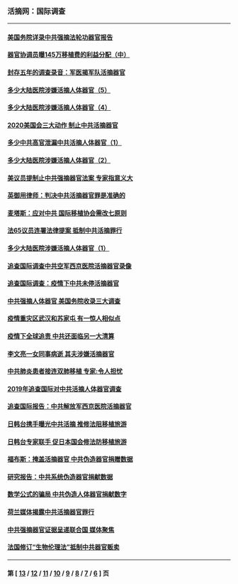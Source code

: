 ### 活摘网：国际调查
---
#### [美国务院详录中共强摘法轮功器官报告](../../pages/nf5947/n12944519.md?05230430) 
#### [器官协调员曝145万移植费的利益分配（中）](../../pages/nf5947/n12894547.md?05230430) 
#### [封存五年的调查录音：军医揭军队活摘器官](../../pages/nf5947/n12798692.md?05230430) 
#### [多少大陆医院涉嫌活摘人体器官（5）](../../pages/nf5947/n12768383.md?05230430) 
#### [多少大陆医院涉嫌活摘人体器官（4）](../../pages/nf5947/n12664434.md?05230430) 
#### [2020美国会三大动作 制止中共活摘器官](../../pages/nf5947/n12682004.md?05230430) 
#### [多少中共高官泄漏中共活摘人体器官（1）](../../pages/nf5947/n12671234.md?05230430) 
#### [多少大陆医院涉嫌活摘人体器官（2）](../../pages/nf5947/n12655589.md?05230430) 
#### [美议员提制止中共强摘器官法案 专家指意义大](../../pages/nf5947/n12630561.md?05230430) 
#### [英御用律师：判决中共活摘器官罪是准确的](../../pages/nf5947/n12580740.md?05230430) 
#### [麦塔斯：应对中共 国际移植协会需改七原则](../../pages/nf5947/n12514711.md?05230430) 
#### [法65议员连署法律提案 抵制中共活摘罪行](../../pages/nf5947/n12437047.md?05230430) 
#### [多少大陆医院涉嫌活摘人体器官（1）](../../pages/nf5947/n12414284.md?05230430) 
#### [追查国际调查中共空军西京医院活摘器官录像](../../pages/nf5947/n12348837.md?05230430) 
#### [追查国际调查：疫情下中共未停活摘器官](../../pages/nf5947/n12273415.md?05230430) 
#### [中共强摘人体器官 美国务院收录三大调查](../../pages/nf5947/n12181488.md?05230430) 
#### [疫情重灾区武汉和苏家屯 有一惊人相似点](../../pages/nf5947/n12150824.md?05230430) 
#### [疫情下全球追责 中共还面临另一大清算](../../pages/nf5947/n12070397.md?05230430) 
#### [李文亮一女同事病逝 其夫涉嫌活摘器官](../../pages/nf5947/n11957882.md?05230430) 
#### [中共肺炎患者接连双肺移植 专家:令人担忧](../../pages/nf5947/n11945516.md?05230430) 
#### [2019年追查国际对中共活摘人体器官调查](../../pages/nf5947/n11917733.md?05230430) 
#### [追查国际报告：中共解放军西京医院活摘器官](../../pages/nf5947/n11838359.md?05230430) 
#### [日韩台携手曝光中共活摘 推修法阻移植旅游](../../pages/nf5947/n11712046.md?05230430) 
#### [日韩台专家联手 促日本国会修法防移植旅游](../../pages/nf5947/n11708887.md?05230430) 
#### [福布斯：掩盖活摘器官 中共伪造器官捐赠数据](../../pages/nf5947/n11669316.md?05230430) 
#### [研究报告：中共系统伪造器官捐献数据](../../pages/nf5947/n11665366.md?05230430) 
#### [数学公式的骗局 中共伪造人体器官捐献数字](../../pages/nf5947/n11657738.md?05230430) 
#### [荷兰媒体揭露中共活摘器官罪行](../../pages/nf5947/n11574020.md?05230430) 
#### [中共强摘器官证据呈递联合国 媒体聚焦](../../pages/nf5947/n11546426.md?05230430) 
#### [法国修订“生物伦理法”抵制中共器官贩卖](../../pages/nf5947/n11545564.md?05230430) 

---
#### 第 [ [13](./13.md?05230430) / [12](./12.md?05230430) / [11](./11.md?05230430) / [10](./10.md?05230430) / [9](./9.md?05230430) / [8](./8.md?05230430) / [7](./7.md?05230430) / [6](./6.md?05230430) ] 页
